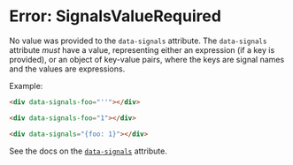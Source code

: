 # Error: SignalsValueRequired

No value was provided to the `data-signals` attribute. The `data-signals` attribute _must_ have a value, representing either an expression (if a key is provided), or an object of key-value pairs, where the keys are signal names and the values are expressions.

Example:

```html
<div data-signals-foo="''"></div>

<div data-signals-foo="1"></div>

<div data-signals="{foo: 1}"></div>
```

See the docs on the [`data-signals`](/reference/attribute_plugins#data-signals) attribute.